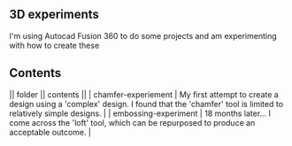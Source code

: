 ## 3D experiments
I'm using Autocad Fusion 360 to do some projects and am experimenting with how to create these

## Contents
|| folder || contents ||
| chamfer-experiement | My first attempt to create a design using a 'complex' design. I found that the 'chamfer' tool is limited to relatively simple designs. |
| embossing-experiment | 18 months later... I come across the 'loft' tool, which can be repurposed to produce an acceptable outcome. |